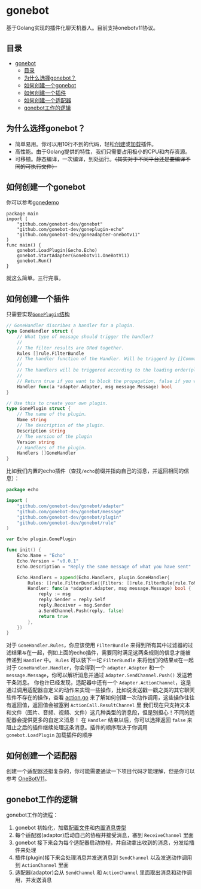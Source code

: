 # gonebot
基于Golang实现的插件化聊天机器人。目前支持onebotv11协议。
## 目录
- [gonebot](#gonebot)
	- [目录](#目录)
	- [为什么选择gonebot？](#为什么选择gonebot)
	- [如何创建一个gonebot](#如何创建一个gonebot)
	- [如何创建一个插件](#如何创建一个插件)
	- [如何创建一个适配器](#如何创建一个适配器)
	- [gonebot工作的逻辑](#gonebot工作的逻辑)
## 为什么选择gonebot？
- 简单易用。你可以用10行不到的代码，轻松[创建](#如何创建一个插件)或[加载](#如何创建一个gonebot)插件。
- 高性能。由于Golang提供的特性，我们只需要占用极小的CPU和内存资源。
- 可移植。静态编译，一次编译，到处运行。~~（其实对于不同平台还是要编译不同的可执行文件）~~
## 如何创建一个gonebot
你可以参考[gonedemo](https://github.com/gonebot-dev/gonedemo)
```
package main
import (
	"github.com/gonebot-dev/gonebot"
	"github.com/gonebot-dev/goneplugin-echo"
	"github.com/gonebot-dev/goneadapter-onebotv11"
)
func main() {
	gonebot.LoadPlugin(&echo.Echo)
	gonebot.StartAdapter(&onebotv11.OneBotV11)
	gonebot.Run()
}
```
就这么简单。三行完事。
## 如何创建一个插件
只需要实现[`GonePlugin`结构](./plugins/plugin.go)
```go
// GoneHandler discribes a handler for a plugin.
type GoneHandler struct {
	// What type of message should trigger the handler?
	//
	// The filter results are ORed together.
	Rules []rule.FilterBundle
	// The handler function of the Handler. Will be triggerd by []Command
	//
	// The handlers will be triggered according to the loading order(plugin first, then the handler)
	//
	// Return true if you want to block the propagation, false if you want other plugins to handle it too.
	Handler func(a *adapter.Adapter, msg message.Message) bool
}

// Use this to create your own plugin.
type GonePlugin struct {
	// The name of the plugin.
	Name string
	// The description of the plugin.
	Description string
	// The version of the plugin
	Version string
	// Handlers of the plugin.
	Handlers []GoneHandler
}
```
比如我们内置的echo插件（查找`/echo`前缀并指向自己的消息，并返回相同的信息）：
```go
package echo

import (
	"github.com/gonebot-dev/gonebot/adapter"
	"github.com/gonebot-dev/gonebot/message"
	"github.com/gonebot-dev/gonebot/plugin"
	"github.com/gonebot-dev/gonebot/rule"
)

var Echo plugin.GonePlugin

func init() {
	Echo.Name = "Echo"
	Echo.Version = "v0.0.1"
	Echo.Description = "Reply the same message of what you have sent"

	Echo.Handlers = append(Echo.Handlers, plugin.GoneHandler{
		Rules: []rule.FilterBundle{{Filters: []rule.FilterRule{rule.ToMe(), rule.Command([]string{"echo"})}}},
		Handler: func(a *adapter.Adapter, msg message.Message) bool {
			reply := msg
			reply.Sender = reply.Self
			reply.Receiver = msg.Sender
			a.SendChannel.Push(reply, false)
			return true
		},
	})
}
```
对于 `GoneHandler.Rules`，你应该使用 `FilterBundle` 来得到所有其中过滤器的过滤结果`与`在一起，例如上面的echo插件，需要同时满足这两条规则的信息才能被传递到 `Handler` 中。
`Rules` 可以装下一坨 `FilterBundle` 来将他们的结果`或`在一起
对于 `GoneHandler.Handler`，你会得到一个 `adapter.Adapter` 和一个 `message.Message`，你可以解析消息并通过 `Adapter.SendChannel.Push()` 发送若干条消息。
你也许已经发现，适配器中还有一个 `Adapter.ActionChannel`，这是通过调用适配器自定义的动作来实现一些操作，比如说发送戳一戳之类的其它聊天软件不存在的操作，查看 [action.go](./message/action.go) 来了解如何创建一次动作调用，这些操作往往有返回值，返回值会被塞到 `ActionCall.ResultChannel` 里
我们现在只支持文本和文件（图片、音频、视频、文件）这几种类型的消息段，但是别担心！不同的适配器会提供更多的自定义消息！
在 `Handler` 结束以后，你可以选择返回 `false` 来阻止之后的插件继续处理这条消息。插件的顺序取决于你调用 `gonebot.LoadPlugin` 加载插件的顺序
## 如何创建一个适配器
创建一个适配器还挺复杂的，你可能需要通读一下项目代码才能理解，但是你可以参考 [OneBotV11](https://github.com/gonebot-dev/goneadapter-onebotv11)。
## gonebot工作的逻辑
gonebot工作的流程：
1. gonebot 初始化，加载[配置文件](./configuations/)和[内置消息类型](./message/message.go)
2. 每个适配器(adaptor)启动自己的协程并接受消息，塞到 `ReceiveChannel` 里面
3. gonebot 接下来会为每个适配器启动协程，并自动拿出收到的消息，分发给插件来处理
4. 插件(plugin)接下来会处理消息并发送消息到 `SendChannel` 以及发送动作调用到 `ActionChannel` 里面
5. 适配器(adaptor)会从 `SendChannel` 和 `ActionChannel` 里面取出消息和动作调用，并发送消息
